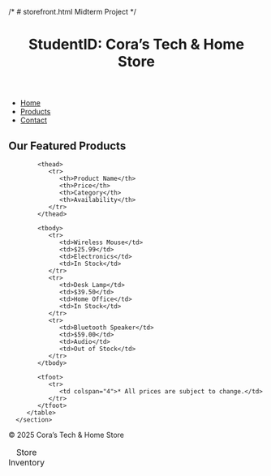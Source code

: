 /* # storefront.html
Midterm Project */

<!doctype html>
<html lang="en">
<head>
   <meta charset="utf-8">
   <title>Storefront</title>
   <link rel="stylesheet" href="styles.css">
  <!--
     Author: Cora Germany
     Date: 10/25/2025
     Filename: code4-1.html
  -->
</head>

<body>
   <header>
      <h1>StudentID: Cora’s Tech & Home Store</h1>
   </header>

   <nav>
      <ul>
         <li><a href="#home">Home</a></li>
         <li><a href="#products">Products</a></li>
         <li><a href="#contact">Contact</a></li>
      </ul>
   </nav>

   <main>
      <section id="products">
         <h2>Our Featured Products</h2>
         <table>
            <caption>Store Inventory</caption>
            <colgroup>
               <col style="background-color:#f9f9f9;">
               <col>
               <col style="background-color:#f9f9f9;">
               <col>
            </colgroup>

            <thead>
               <tr>
                  <th>Product Name</th>
                  <th>Price</th>
                  <th>Category</th>
                  <th>Availability</th>
               </tr>
            </thead>

            <tbody>
               <tr>
                  <td>Wireless Mouse</td>
                  <td>$25.99</td>
                  <td>Electronics</td>
                  <td>In Stock</td>
               </tr>
               <tr>
                  <td>Desk Lamp</td>
                  <td>$39.50</td>
                  <td>Home Office</td>
                  <td>In Stock</td>
               </tr>
               <tr>
                  <td>Bluetooth Speaker</td>
                  <td>$59.00</td>
                  <td>Audio</td>
                  <td>Out of Stock</td>
               </tr>
            </tbody>

            <tfoot>
               <tr>
                  <td colspan="4">* All prices are subject to change.</td>
               </tr>
            </tfoot>
         </table>
      </section>
   </main>

   <footer>
      <p>&copy; 2025 Cora’s Tech & Home Store</p>
   </footer>
</body>
</html>


